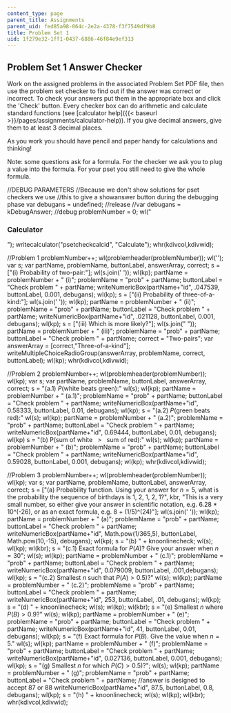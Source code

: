 ```yaml
---
content_type: page
parent_title: Assignments
parent_uid: fed85a98-064c-2e2a-4378-f3f7549df9b8
title: Problem Set 1
uid: 1f279e32-1ff1-0437-6886-46f84e9ef313
---
```


Problem Set 1 Answer Checker
----------------------------

Work on the assigned problems in the associated Problem Set PDF file, then use the problem set checker to find out if the answer was correct or incorrect. To check your answers put them in the appropriate box and click the 'Check' button. Every checker box can do arithmetic and calculate standard functions (see [calculator help]({{< baseurl >}}/pages/assignments/calculator-help)). If you give decimal answers, give them to at least 3 decimal places.

As you work you should have pencil and paper handy for calculations and thinking!

Note: some questions ask for a formula. For the checker we ask you to plug a value into the formula. For your pset you still need to give the whole formula.

//DEBUG PARAMETERS //Because we don't show solutions for pset checkers we use //this to give a showanswer button during the debugging phase var debugans = undefined; //release //var debugans = kDebugAnswer; //debug problemNumber = 0; wl("<h3>Calculator</h3>"); writecalculator("psetcheckcalcid", "Calculate"); whr(kdivcol,kdivwid);

//Problem 1 problemNumber++; wl(problemheader(problemNumber)); wl(''); var s; var partName, problemName, buttonLabel, answerArray, correct; s = \["(i) Probability of two-pair:"\]; wl(s.join(' ')); wl(kp); partName = problemNumber + " (i)"; problemName = "prob" + partName; buttonLabel = "Check problem " + partName; writeNumericBox(partName+"id", .047539, buttonLabel, 0.001, debugans); wl(kp); s = \["(ii) Probability of three-of-a-kind:"\]; wl(s.join(' ')); wl(kp); partName = problemNumber + " (ii)"; problemName = "prob" + partName; buttonLabel = "Check problem " + partName; writeNumericBox(partName+"id", .021128, buttonLabel, 0.001, debugans); wl(kp); s = \["(iii) Which is more likely?"\]; wl(s.join(" ")); partName = problemNumber + " (iii)"; problemName = "prob" + partName; buttonLabel = "Check problem " + partName; correct = "Two-pairs"; var answerArray = \[correct,"Three-of-a-kind"\]; writeMultipleChoiceRadioGroup(answerArray, problemName, correct, buttonLabel); wl(kp); whr(kdivcol,kdivwid);

//Problem 2 problemNumber++; wl(problemheader(problemNumber)); wl(kp); var s; var partName, problemName, buttonLabel, answerArray, correct; s = "(a.1) $P$(white beats green):" wl(s); wl(kp); partName = problemNumber + " (a.1)"; problemName = "prob" + partName; buttonLabel = "Check problem " + partName; writeNumericBox(partName+"id", 0.58333, buttonLabel, 0.01, debugans); wl(kp); s = "(a.2) $P$(green beats red):" wl(s); wl(kp); partName = problemNumber + " (a.2)"; problemName = "prob" + partName; buttonLabel = "Check problem " + partName; writeNumericBox(partName+"id", 0.69444, buttonLabel, 0.01, debugans); wl(kp) s = "(b) P(sum of white &nbsp; > &nbsp; sum of red):" wl(s); wl(kp); partName = problemNumber + " (b)"; problemName = "prob" + partName; buttonLabel = "Check problem " + partName; writeNumericBox(partName+"id", 0.59028, buttonLabel, 0.001, debugans); wl(kp); whr(kdivcol,kdivwid);

//Problem 3 problemNumber++; wl(problemheader(problemNumber)); wl(kp); var s; var partName, problemName, buttonLabel, answerArray, correct; s = \["(a) Probability function. Using your answer for $n=5$, what is the probability the sequence of birthdays is 1, 2, 1, 2, 1?", kbr, "This is a very small number, so either give your answer in scientific notation, e.g. 6.28 \* 10^(-26), or as an exact formula, e.g. 8 + (1/5)^(24)"\]; wl(s.join(' ')); wl(kp); partName = problemNumber + " (a)"; problemName = "prob" + partName; buttonLabel = "Check problem " + partName; writeNumericBox(partName+"id", Math.pow(1/365,5), buttonLabel, Math.pow(10,-15), debugans); wl(kp); s = "(b) " + knoonlinecheck; wl(s); wl(kp); wl(kbr); s = "(c.1) Exact formula for $P(A)$? Give your answer when $n=30$"; wl(s); wl(kp); partName = problemNumber + " (c.1)"; problemName = "prob" + partName; buttonLabel = "Check problem " + partName; writeNumericBox(partName+"id", 0.079009, buttonLabel, .001,debugans); wl(kp); s = "(c.2) Smallest $n$ such that $P(A) > 0.5)$?" wl(s); wl(kp); partName = problemNumber + " (c.2)"; problemName = "prob" + partName; buttonLabel = "Check problem " + partName; writeNumericBox(partName+"id", 253, buttonLabel, .01, debugans); wl(kp); s = "(d) " + knoonlinecheck; wl(s); wl(kp); wl(kbr); s = "(e) Smallest $n$ where $P(B) > 0.9$?" wl(s); wl(kp); partName = problemNumber + " (e)"; problemName = "prob" + partName; buttonLabel = "Check problem " + partName; writeNumericBox(partName+"id", 41, buttonLabel, 0.01, debugans); wl(kp); s = "(f) Exact formula for $P(B)$. Give the value when $n=5$." wl(s); wl(kp); partName = problemNumber + " (f)"; problemName = "prob" + partName; buttonLabel = "Check problem " + partName; writeNumericBox(partName+"id", 0.027136, buttonLabel, 0.001, debugans); wl(kp); s = "(g) Smallest $n$ for which $P(C) > 0.5)$?"; wl(s); wl(kp); partName = problemNumber + " (g)"; problemName = "prob" + partName; buttonLabel = "Check problem " + partName; //answer is designed to accept 87 or 88 writeNumericBox(partName+"id", 87.5, buttonLabel, 0.8, debugans); wl(kp); s = "(h) " + knoonlinecheck; wl(s); wl(kp); wl(kbr); whr(kdivcol,kdivwid);